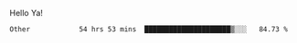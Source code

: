 Hello Ya!

<!--START_SECTION:waka-->

```text
Other            54 hrs 53 mins  █████████████████████▒░░░   84.73 %
```

<!--END_SECTION:waka-->
